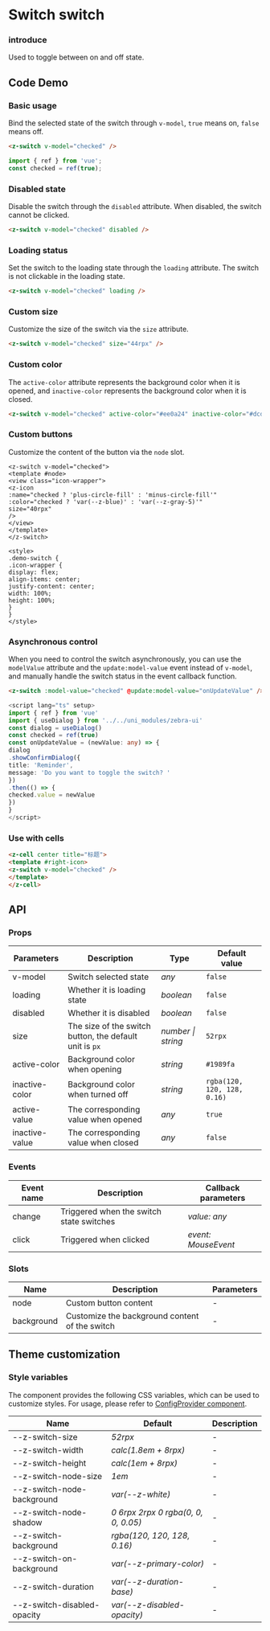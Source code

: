 
# Switch switch

### introduce

Used to toggle between on and off state.

## Code Demo

### Basic usage

Bind the selected state of the switch through `v-model`, `true` means on, `false` means off.

```html
<z-switch v-model="checked" />
```

```js
import { ref } from 'vue';
const checked = ref(true);
```

### Disabled state

Disable the switch through the `disabled` attribute. When disabled, the switch cannot be clicked.

```html
<z-switch v-model="checked" disabled />
```

### Loading status

Set the switch to the loading state through the `loading` attribute. The switch is not clickable in the loading state.

```html
<z-switch v-model="checked" loading />
```

### Custom size

Customize the size of the switch via the `size` attribute.

```html
<z-switch v-model="checked" size="44rpx" />
```

### Custom color

The `active-color` attribute represents the background color when it is opened, and `inactive-color` represents the background color when it is closed.

```html
<z-switch v-model="checked" active-color="#ee0a24" inactive-color="#dcdee0" />
```

### Custom buttons

Customize the content of the button via the `node` slot.

```vue
<z-switch v-model="checked">
<template #node>
<view class="icon-wrapper">
<z-icon
:name="checked ? 'plus-circle-fill' : 'minus-circle-fill'"
:color="checked ? 'var(--z-blue)' : 'var(--z-gray-5)'"
size="40rpx"
/>
</view>
</template>
</z-switch>

<style>
.demo-switch {
.icon-wrapper {
display: flex;
align-items: center;
justify-content: center;
width: 100%;
height: 100%;
}
}
</style>
```

### Asynchronous control

When you need to control the switch asynchronously, you can use the `modelValue` attribute and the `update:model-value` event instead of `v-model`, and manually handle the switch status in the event callback function.

```html
<z-switch :model-value="checked" @update:model-value="onUpdateValue" />
```

```ts
<script lang="ts" setup>
import { ref } from 'vue'
import { useDialog } from '../../uni_modules/zebra-ui'
const dialog = useDialog()
const checked = ref(true)
const onUpdateValue = (newValue: any) => {
dialog
.showConfirmDialog({
title: 'Reminder',
message: 'Do you want to toggle the switch? '
})
.then(() => {
checked.value = newValue
})
}
</script>
```

### Use with cells

```html
<z-cell center title="标题">
<template #right-icon>
<z-switch v-model="checked" />
</template>
</z-cell>
```

## API

### Props

| Parameters | Description | Type | Default value |
| --- | --- | --- | --- |
| v-model | Switch selected state | _any_ | `false` |
| loading | Whether it is loading state | _boolean_ | `false` |
| disabled | Whether it is disabled | _boolean_ | `false` |
| size | The size of the switch button, the default unit is `px` | _number \| string_ | `52rpx` |
| active-color | Background color when opening | _string_ | `#1989fa` |
| inactive-color | Background color when turned off | _string_ | `rgba(120, 120, 128, 0.16)` |
| active-value | The corresponding value when opened | _any_ | `true` |
| inactive-value | The corresponding value when closed | _any_ | `false` |

### Events

| Event name | Description | Callback parameters |
| ------ | ------------------ | ------------------- |
| change | Triggered when the switch state switches | _value: any_ |
| click | Triggered when clicked | _event: MouseEvent_ |

### Slots

| Name | Description | Parameters |
| ---------- | -------------------- | ---- |
| node | Custom button content | - |
| background | Customize the background content of the switch | - |

## Theme customization

### Style variables

The component provides the following CSS variables, which can be used to customize styles. For usage, please refer to [ConfigProvider component](/config-provider).

| Name | Default | Description |
| ----------------------------- | --------------------------------- | ---- |
| --z-switch-size             | _52rpx_                            | -    |
| --z-switch-width            | _calc(1.8em + 8rpx)_               | -    |
| --z-switch-height           | _calc(1em + 8rpx)_                 | -    |
| --z-switch-node-size        | _1em_                             | -    |
| --z-switch-node-background  | _var(--z-white)_                | -    |
| --z-switch-node-shadow      | _0 6rpx 2rpx 0 rgba(0, 0, 0, 0.05)_ | -    |
| --z-switch-background       | _rgba(120, 120, 128, 0.16)_       | -    |
| --z-switch-on-background    | _var(--z-primary-color)_        | -    |
| --z-switch-duration         | _var(--z-duration-base)_        | -    |
| --z-switch-disabled-opacity | _var(--z-disabled-opacity)_     | -    |

